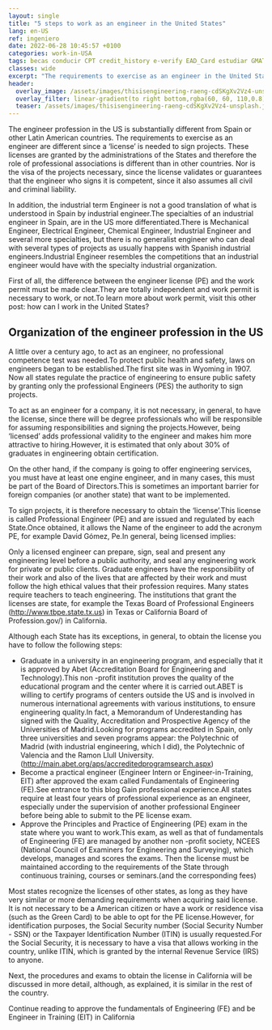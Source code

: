 ```yaml
---
layout: single
title: "5 steps to work as an engineer in the United States"
lang: en-US
ref: ingeniero
date: 2022-06-28 10:45:57 +0100
categories: work-in-USA
tags: becas conducir CPT credit_history e-verify EAD_Card estudiar GMAT GRE ingeniero melting_pot OPT PE reclutar salario seguro_médico Social_Security taxes TOEFL trabajar universidad vacaciones visados visa_F visa_H visa_M vivir
classes: wide
excerpt: "The requirements to exercise as an engineer in the United States are different since a ‘license’ is needed to sign projects."
header:
  overlay_image: /assets/images/thisisengineering-raeng-cdSKgXv2Vz4-unsplash.jpg
  overlay_filter: linear-gradient(to right bottom,rgba(60, 60, 110,0.8), rgba(178, 34, 52, 0.5))
  teaser: /assets/images/thisisengineering-raeng-cdSKgXv2Vz4-unsplash.jpg
---
```


The engineer profession in the US is substantially different from Spain or other Latin American countries. The requirements to exercise as an engineer are different since a ‘license’ is needed to sign projects. These licenses are granted by the administrations of the States and therefore the role of professional associations is different than in other countries. Nor is the visa of the projects necessary, since the license validates or guarantees that the engineer who signs it is competent, since it also assumes all civil and criminal liability.

In addition, the industrial term Engineer is not a good translation of what is understood in Spain by industrial engineer.The specialties of an industrial engineer in Spain, are in the US more differentiated.There is Mechanical Engineer, Electrical Engineer, Chemical Engineer, Industrial Engineer and several more specialties, but there is no generalist engineer who can deal with several types of projects as usually happens with Spanish industrial engineers.Industrial Engineer resembles the competitions that an industrial engineer would have with the specialty industrial organization.

First of all, the difference between the engineer license (PE) and the work permit must be made clear.They are totally independent and work permit is necessary to work, or not.To learn more about work permit, visit this other post: how can I work in the United States?

## Organization of the engineer profession in the US

A little over a century ago, to act as an engineer, no professional competence test was needed.To protect public health and safety, laws on engineers began to be established.The first site was in Wyoming in 1907. Now all states regulate the practice of engineering to ensure public safety by granting only the professional Engineers (PES) the authority to sign projects.

To act as an engineer for a company, it is not necessary, in general, to have the license, since there will be degree professionals who will be responsible for assuming responsibilities and signing the projects.However, being ‘licensed’ adds professional validity to the engineer and makes him more attractive to hiring.However, it is estimated that only about 30% of graduates in engineering obtain certification.

On the other hand, if the company is going to offer engineering services, you must have at least one engine engineer, and in many cases, this must be part of the Board of Directors.This is sometimes an important barrier for foreign companies (or another state) that want to be implemented.

To sign projects, it is therefore necessary to obtain the ‘license’.This license is called Professional Engineer (PE) and are issued and regulated by each State.Once obtained, it allows the Name of the engineer to add the acronym PE, for example David Gómez, Pe.In general, being licensed implies:

Only a licensed engineer can prepare, sign, seal and present any engineering level before a public authority, and seal any engineering work for private or public clients.
Graduate engineers have the responsibility of their work and also of the lives that are affected by their work and must follow the high ethical values that their profession requires.
Many states require teachers to teach engineering.
The institutions that grant the licenses are state, for example the Texas Board of Professional Engineers (http://www.tbpe.state.tx.us) in Texas or California Board of Profession.gov/) in California.

Although each State has its exceptions, in general, to obtain the license you have to follow the following steps:

- Graduate in a university in an engineering program, and especially that it is approved by Abet (Accreditation Board for Engineering and Technology).This non -profit institution proves the quality of the educational program and the center where it is carried out.ABET is willing to certify programs of centers outside the US and is involved in numerous international agreements with various institutions, to ensure engineering quality.In fact, a Memorandum of Underestanding has signed with the Quality, Accreditation and Prospective Agency of the Universities of Madrid.Looking for programs accredited in Spain, only three universities and seven programs appear: the Polytechnic of Madrid (with industrial engineering, which I did), the Polytechnic of Valencia and the Ramon Llull University.(http://main.abet.org/aps/accreditedprogramsearch.aspx)
- Become a practical engineer (Engineer Intern or Engineer-in-Training, EIT) after approved the exam called Fundamentals of Engineering (FE).See entrance to this blog
  Gain professional experience.All states require at least four years of professional experience as an engineer, especially under the supervision of another professional Engineer before being able to submit to the PE license exam.
- Approve the Principles and Practice of Engineering (PE) exam in the state where you want to work.This exam, as well as that of fundamentals of Engineering (FE) are managed by another non -profit society, NCEES (National Council of Examiners for Engineering and Surveying), which develops, manages and scores the exams.
  Then the license must be maintained according to the requirements of the State through continuous training, courses or seminars.(and the corresponding fees)

Most states recognize the licenses of other states, as long as they have very similar or more demanding requirements when acquiring said license.
It is not necessary to be a American citizen or have a work or residence visa (such as the Green Card) to be able to opt for the PE license.However, for identification purposes, the Social Security number (Social Security Number - SSN) or the Taxpayer Identification Number (ITIN) is usually requested.For the Social Security, it is necessary to have a visa that allows working in the country, unlike ITIN, which is granted by the internal Revenue Service (IRS) to anyone.

Next, the procedures and exams to obtain the license in California will be discussed in more detail, although, as explained, it is similar in the rest of the country.

Continue reading to approve the fundamentals of Engineering (FE) and be Engineer in Training (EIT) in California
